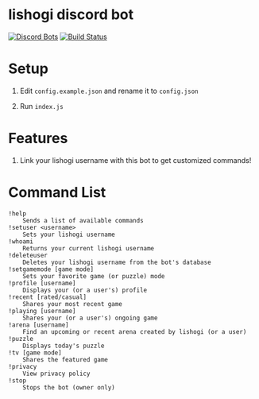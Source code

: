 # lishogi discord bot
[![Discord Bots](https://discordbots.org/api/widget/status/842330057841049600.svg)](https://discordbots.org/bot/842330057841049600)
[![Build Status](https://github.com/ddugovic/lishogi-discord/workflows/Node.js%20CI/badge.svg)](https://github.com/ddugovic/lishogi-discord/actions?query=workflow%3A%22Node.js+CI%22)

# Setup

1. Edit `config.example.json` and rename it to `config.json`

2. Run `index.js`

# Features

1. Link your lishogi username with this bot to get customized commands!

# Command List
```
!help
    Sends a list of available commands
!setuser <username>
    Sets your lishogi username
!whoami
    Returns your current lishogi username
!deleteuser
    Deletes your lishogi username from the bot's database
!setgamemode [game mode]
    Sets your favorite game (or puzzle) mode
!profile [username]
    Displays your (or a user's) profile
!recent [rated/casual]
    Shares your most recent game
!playing [username]
    Shares your (or a user's) ongoing game
!arena [username]
    Find an upcoming or recent arena created by lishogi (or a user)
!puzzle
    Displays today's puzzle
!tv [game mode]
    Shares the featured game
!privacy
    View privacy policy
!stop
    Stops the bot (owner only)
```

